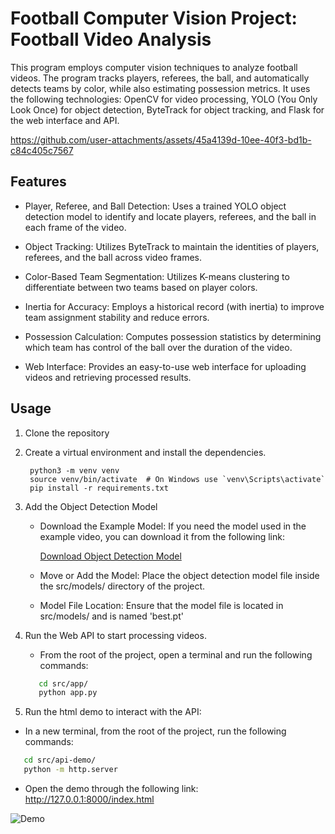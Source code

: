 # Football Computer Vision Project: Football Video Analysis

This program employs computer vision techniques to analyze football videos. The program tracks players, referees, the ball, and automatically detects teams by color, while also estimating possession metrics. It uses the following technologies: OpenCV for video processing, YOLO (You Only Look Once) for object detection, ByteTrack for object tracking, and Flask for the web interface and API.



https://github.com/user-attachments/assets/45a4139d-10ee-40f3-bd1b-c84c405c7567



## Features

* Player, Referee, and Ball Detection: Uses a trained YOLO object detection model to identify and locate players, referees, and the ball in each frame of the video.

* Object Tracking: Utilizes ByteTrack to maintain the identities of players, referees, and the ball across video frames.

* Color-Based Team Segmentation: Utilizes K-means clustering to differentiate between two teams based on player colors.
  
* Inertia for Accuracy: Employs a historical record (with inertia) to improve team assignment stability and reduce errors.

* Possession Calculation: Computes possession statistics by determining which team has control of the ball over the duration of the video.

* Web Interface: Provides an easy-to-use web interface for uploading videos and retrieving processed results.


## Usage 

1. Clone the repository
2. Create a virtual environment and install the dependencies.
   ```
    python3 -m venv venv
    source venv/bin/activate  # On Windows use `venv\Scripts\activate`
    pip install -r requirements.txt
   ```
3. Add the Object Detection Model

    * Download the Example Model:
    If you need the model used in the example video, you can download it from the following link:

      [Download Object Detection Model](https://drive.google.com/drive/folders/1KNSjqteQnTNeltk6nBjQqVgs3SPqppGF?usp=sharing)

   * Move or Add the Model:
    Place the object detection model file inside the src/models/ directory of the project.
    
    * Model File Location:
    Ensure that the model file is located in src/models/ and is named 'best.pt'

4. Run the Web API to start processing videos.

   * From the root of the project, open a terminal and run the following commands:
   ```bash
      cd src/app/
      python app.py
   ```
6. Run the html demo to interact with the API:
  * In a new terminal, from the root of the project, run the following commands:
   ```bash
      cd src/api-demo/
      python -m http.server
   ```
   * Open the demo through the following link: http://127.0.0.1:8000/index.html

   ![Demo](https://github.com/user-attachments/assets/3b8a73e6-b816-4733-adeb-e2dd27d1c5d6)

   

